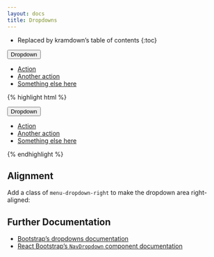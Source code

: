 ```yaml
---
layout: docs
title: Dropdowns
---
```


* Replaced by kramdown’s table of contents
{:toc}

<div class="luster-example">
    <div class="dropdown open clearfix">
        <button class="btn btn-default dropdown-toggle" type="button" id="dropdownMenu1" data-toggle="dropdown" aria-haspopup="true" aria-expanded="true">
            Dropdown
            <span class="caret"></span>
        </button>
        <ul class="dropdown-menu" aria-labelledby="dropdownMenu1">
            <li><a href="#">Action</a></li>
            <li><a href="#">Another action</a></li>
            <li><a href="#">Something else here</a></li>
        </ul>
    </div>
</div><!-- .luster-example -->

{% highlight html %}
<div class="dropdown">
    <button class="btn btn-default dropdown-toggle" type="button" id="dropdownMenu1" data-toggle="dropdown" aria-haspopup="true" aria-expanded="false">
        Dropdown
        <span class="caret"></span>
    </button>
    <ul class="dropdown-menu" aria-labelledby="dropdownMenu1">
        <li><a href="#">Action</a></li>
        <li><a href="#">Another action</a></li>
        <li><a href="#">Something else here</a></li>
    </ul>
</div>
{% endhighlight %}

## Alignment

Add a class of `menu-dropdown-right` to make the dropdown area right-aligned:



## Further Documentation

* [Bootstrap’s dropdowns documentation](http://getbootstrap.com/components/#dropdowns)
* [React Bootstrap’s `NavDropdown` component documentation](https://react-bootstrap.github.io/components.html#navs-dropdown)
